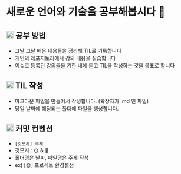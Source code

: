 # 새로운 언어와 기술을 공부해봅시다 🐣

## <img src="https://raw.githubusercontent.com/Tarikul-Islam-Anik/Animated-Fluent-Emojis/master/Emojis/Objects/Black%20Nib.png" alt="Black Nib" width="20" height="20" /> 공부 방법
- 그날 그날 배운 내용들을 정리해 TIL로 기록합니다
- 개인의 레포지토리에서 강의 내용을 실습합니다
- 이슈로 등록된 강의들을 기한 내에 듣고 TIL을 작성하는 것을 목표로 합니다

## <img src="https://raw.githubusercontent.com/Tarikul-Islam-Anik/Animated-Fluent-Emojis/master/Emojis/Objects/Card%20Index%20Dividers.png" alt="Card Index Dividers" width="20" height="20" /> TIL 작성
- 마크다운 파일을 만들어서 작성합니다. (확장자가 .md 인 파일)
- 당일 날짜에 해당되는 폴더에 파일을 생성합니다.

## <img src="https://raw.githubusercontent.com/Tarikul-Islam-Anik/Animated-Fluent-Emojis/master/Emojis/Objects/Crayon.png" alt="Crayon" width="20" height="20" /> 커밋 컨벤션
- `[깃모지] 주제 `
- 깃모지 : 🌞 & 🌝
- 폴더명은 날짜, 파일명은 주제 작성
- ex) [🌞] 프로젝트 환경설정
